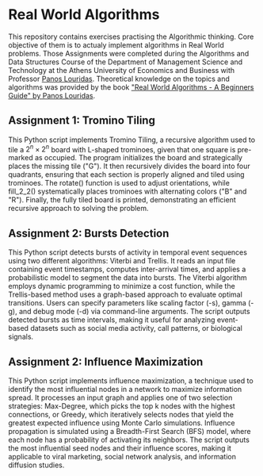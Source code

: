# Real World Algorithms

This repository contains exercises practising the Algorithmic thinking. Core objective of them is to actualy implement algorithms in Real World problems.
Those Assignments were completed during the Algorithms and Data Structures Course of the Department of Management Science and Technology at the Athens University of Economics and Business with Professor [Panos Louridas](https://github.com/louridas). Theoretical knowledge on the topics and algorithms was provided by the book ["Real World Algorithms - A Beginners Guide" by Panos Louridas](https://mitpress.mit.edu/books/real-world-algorithms).

## Assignment 1: Tromino Tiling
This Python script implements Tromino Tiling, a recursive algorithm used to tile a $2^n \times 2^n$ board with L-shaped trominoes, given that one square is pre-marked as occupied. The program initializes the board and strategically places the missing tile ("G"). It then recursively divides the board into four quadrants, ensuring that each section is properly aligned and tiled using trominoes. The rotate() function is used to adjust orientations, while fill_2_2() systematically places trominoes with alternating colors ("B" and "R"). Finally, the fully tiled board is printed, demonstrating an efficient recursive approach to solving the problem.

## Assignment 2: Bursts Detection
This Python script detects bursts of activity in temporal event sequences using two different algorithms: Viterbi and Trellis. It reads an input file containing event timestamps, computes inter-arrival times, and applies a probabilistic model to segment the data into bursts. The Viterbi algorithm employs dynamic programming to minimize a cost function, while the Trellis-based method uses a graph-based approach to evaluate optimal transitions. Users can specify parameters like scaling factor (-s), gamma (-g), and debug mode (-d) via command-line arguments. The script outputs detected bursts as time intervals, making it useful for analyzing event-based datasets such as social media activity, call patterns, or biological signals.

## Assignment 2: Influence Maximization
This Python script implements influence maximization, a technique used to identify the most influential nodes in a network to maximize information spread. It processes an input graph and applies one of two selection strategies: Max-Degree, which picks the top k nodes with the highest connections, or Greedy, which iteratively selects nodes that yield the greatest expected influence using Monte Carlo simulations. Influence propagation is simulated using a Breadth-First Search (BFS) model, where each node has a probability of activating its neighbors. The script outputs the most influential seed nodes and their influence scores, making it applicable to viral marketing, social network analysis, and information diffusion studies.
